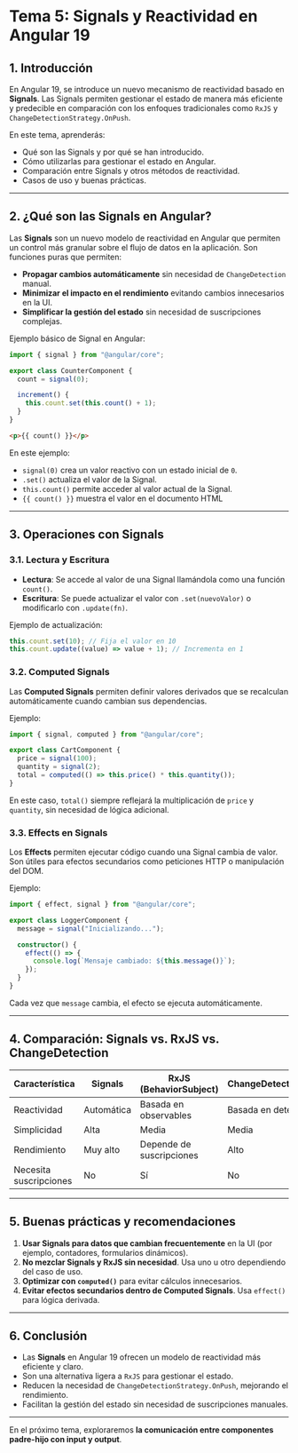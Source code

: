 # **Tema 5: Signals y Reactividad en Angular 19**

## **1. Introducción**

En Angular 19, se introduce un nuevo mecanismo de reactividad basado en **Signals**. Las Signals permiten gestionar el estado de manera más eficiente y predecible en comparación con los enfoques tradicionales como `RxJS` y `ChangeDetectionStrategy.OnPush`.

En este tema, aprenderás:

- Qué son las Signals y por qué se han introducido.
- Cómo utilizarlas para gestionar el estado en Angular.
- Comparación entre Signals y otros métodos de reactividad.
- Casos de uso y buenas prácticas.

---

## **2. ¿Qué son las Signals en Angular?**

Las **Signals** son un nuevo modelo de reactividad en Angular que permiten un control más granular sobre el flujo de datos en la aplicación. Son funciones puras que permiten:

- **Propagar cambios automáticamente** sin necesidad de `ChangeDetection` manual.
- **Minimizar el impacto en el rendimiento** evitando cambios innecesarios en la UI.
- **Simplificar la gestión del estado** sin necesidad de suscripciones complejas.

Ejemplo básico de Signal en Angular:

```ts
import { signal } from "@angular/core";

export class CounterComponent {
  count = signal(0);

  increment() {
    this.count.set(this.count() + 1);
  }
}
```

```html
<p>{{ count() }}</p>
```

En este ejemplo:

- `signal(0)` crea un valor reactivo con un estado inicial de `0`.
- `.set()` actualiza el valor de la Signal.
- `this.count()` permite acceder al valor actual de la Signal.
- `{{ count() }}` muestra el valor en el documento HTML

---

## **3. Operaciones con Signals**

### **3.1. Lectura y Escritura**

- **Lectura**: Se accede al valor de una Signal llamándola como una función `count()`.
- **Escritura**: Se puede actualizar el valor con `.set(nuevoValor)` o modificarlo con `.update(fn)`.

Ejemplo de actualización:

```ts
this.count.set(10); // Fija el valor en 10
this.count.update((value) => value + 1); // Incrementa en 1
```

### **3.2. Computed Signals**

Las **Computed Signals** permiten definir valores derivados que se recalculan automáticamente cuando cambian sus dependencias.

Ejemplo:

```ts
import { signal, computed } from "@angular/core";

export class CartComponent {
  price = signal(100);
  quantity = signal(2);
  total = computed(() => this.price() * this.quantity());
}
```

En este caso, `total()` siempre reflejará la multiplicación de `price` y `quantity`, sin necesidad de lógica adicional.

### **3.3. Effects en Signals**

Los **Effects** permiten ejecutar código cuando una Signal cambia de valor. Son útiles para efectos secundarios como peticiones HTTP o manipulación del DOM.

Ejemplo:

```ts
import { effect, signal } from "@angular/core";

export class LoggerComponent {
  message = signal("Inicializando...");

  constructor() {
    effect(() => {
      console.log(`Mensaje cambiado: ${this.message()}`);
    });
  }
}
```

Cada vez que `message` cambia, el efecto se ejecuta automáticamente.

---

## **4. Comparación: Signals vs. RxJS vs. ChangeDetection**

| **Característica**     | **Signals** | **RxJS (BehaviorSubject)** | **ChangeDetectionStrategy.OnPush** |
| ---------------------- | ----------- | -------------------------- | ---------------------------------- |
| Reactividad            | Automática  | Basada en observables      | Basada en detección de cambios     |
| Simplicidad            | Alta        | Media                      | Media                              |
| Rendimiento            | Muy alto    | Depende de suscripciones   | Alto                               |
| Necesita suscripciones | No          | Sí                         | No                                 |

---

## **5. Buenas prácticas y recomendaciones**

1. **Usar Signals para datos que cambian frecuentemente** en la UI (por ejemplo, contadores, formularios dinámicos).
2. **No mezclar Signals y RxJS sin necesidad**. Usa uno u otro dependiendo del caso de uso.
3. **Optimizar con `computed()`** para evitar cálculos innecesarios.
4. **Evitar efectos secundarios dentro de Computed Signals**. Usa `effect()` para lógica derivada.

---

## **6. Conclusión**

- Las **Signals** en Angular 19 ofrecen un modelo de reactividad más eficiente y claro.
- Son una alternativa ligera a `RxJS` para gestionar el estado.
- Reducen la necesidad de `ChangeDetectionStrategy.OnPush`, mejorando el rendimiento.
- Facilitan la gestión del estado sin necesidad de suscripciones manuales.

---

En el próximo tema, exploraremos **la comunicación entre componentes padre-hijo con input y output**.
